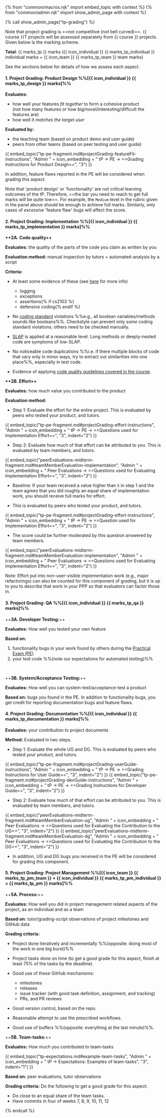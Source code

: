 {% from "common/macros.njk" import embed_topic with context %}
{% from "common/admin.njk" import show_admin_page with context %}

{% call show_admin_page("tp-grading") %}
<div id="main">

Note that project grading is ==not competitive (not bell curved)==.<span tags="m--cs2113 m--cs2103">
{{ course }}T projects will be assessed separately from {{ course }} projects.</span> Given below is the marking scheme.

****Total****: {{ marks_tp }} marks ({{ icon_individual }} {{ marks_tp_individual }} individual marks + {{ icon_team }} {{ marks_tp_team }} team marks)

See the sections below for details of how we assess each aspect.

<!-- -------------------------------------------------------------------------------------------------------------- -->
<div id="criteria-productDesign">

#### <div class="bg-warning text-dark p-1">1. Project Grading: Product Design %%[{{ icon_individual }} {{ marks_tp_design }} marks]%%</div>

**Evaluates:**
* how well your features _fit together_ to form a cohesive product<br>
  (not how many features or how big/novel/interesting/difficult the features are)
* how well it _matches the target user_

<div tags="m--cs2113 m--cs2103">

**Evaluated by:**
* the teaching team (based on product demo and user guide)
* peers from other teams (based on peer testing and user guide)

{{ embed_topic("tp-pe-fragment.md#projectGrading-featureFit-instructions", "Admin " + icon_embedding + " tP → PE → ==Grading Instructions for Product Design==", "3") }}
<p/>

In addition, feature flaws reported in the PE will be considered when grading this aspect.

<box tags="m--cs2113" type="tip">

Note that 'product design' or 'functionality' are not critical learning outcomes of the tP. Therefore, ==the bar you need to reach to get full marks will be quite low==. For example, the `Medium` level in the rubric given in the panel above should be enough to achieve full marks. Similarly, only cases of _excessive_ 'feature flaw' bugs will affect the score.
</box>

<box>
<include src="tp-grading-bugs-fragment.md#featureFlaws" />
</box>
</div>

</div>

<!-- -------------------------------------------------------------------------------------------------------------- -->
<div id="grading-implementation">

#### <div class="bg-warning text-dark p-1">2. Project Grading: Implementation %%[{{ icon_individual }} {{ marks_tp_implementation }} marks]%%</div>

**++2A. Code quality++**

**Evaluates:** the quality of the parts of the code you claim as written by you

**Evaluation method:** manual inspection by tutors + automated-analysis by a script

**Criteria:**

<span id="projectGrading-codeQuality-criteria">

* At least some evidence of these (see [here]({{baseUrl}}/se-book-adapted/chapters/errorHandling.html) for more info)
  * logging
  * exceptions
  * assertions{% if cs2103 %}
  * defensive coding{% endif %}

* No [coding standard]({{url_java_coding_standard}}) violations %%e.g., all boolean variables/methods sounds like booleans%%. Checkstyle can prevent only _some_ coding standard violations; others need to be checked manually.

* [SLAP]({{baseUrl}}/se-book-adapted/chapters/codeQuality.html#slap-hard) is applied at a reasonable level. Long methods or deeply-nested code are symptoms of low-SLAP.

* No noticeable code duplications %%i.e. if there multiple blocks of code that vary only in minor ways, try to extract out similarities into one place%%, especially in test code.

* Evidence of applying [code quality guidelines covered in the course](../book/codeQuality/).

</span>

**++2B. Effort++**

**Evaluates:** how much value you contributed to the product

**Evaluation method:**

<div tags="m--cs2103">

* Step 1: Evaluate the effort for the entire project. This is evaluated by peers who tested your product, and tutors.

{{ embed_topic("tp-pe-fragment.md#projectGrading-effort-instructions", "Admin " + icon_embedding + " tP → PE → ==Questions used for Implementation Effort==", "3", indent="2") }}

* Step 2: Evaluate how much of that effort can be attributed to you. This is evaluated by team members, and tutors.

{{ embed_topic("peerEvaluations-midterm-fragment.md#teamMemberEvaluation-implementation", "Admin " + icon_embedding + " Peer Evaluations → ==Questions used for Evaluating Implementation Effort==", "3", indent="2") }}

* Baseline: If your team received a value higher than `5` in step 1 and the team agrees that you did roughly an equal share of implementation work, you should receive full marks for effort.
</div>
<div tags="m--cs2113">

* This is evaluated by peers who tested your product, and tutors.

{{ embed_topic("tp-pe-fragment.md#projectGrading-effort-instructions", "Admin " + icon_embedding + " tP → PE → ==Question used for Implementation Effort==", "3", indent="2") }}

* The score could be further moderated by this question answered by team members.

{{ embed_topic("peerEvaluations-midterm-fragment.md#teamMemberEvaluation-implementation", "Admin " + icon_embedding + " Peer Evaluations → ==Questions used for Evaluating Implementation Effort==", "3", indent="2") }}

Note: Effort put into non-user-visible implementation work (e.g., major refactorings) can also be counted for this component of grading, but it is up to you to describe that work in your PPP so that evaluators can factor those in.

</div>

</div>
<!-- -------------------------------------------------------------------------------------------------------------- -->

#### <div class="bg-warning text-dark p-1">3. Project Grading: QA %%[{{ icon_individual }} {{ marks_tp_qa }} marks]%%</div>

<div tags="m--cs2113 m--cs2103">

++**3A. Developer Testing:**++

**Evaluates:** How well you tested your own feature

**Based on:**
1. functionality bugs in your work found by others during the [Practical Exam (PE)]({{baseUrl}}/admin/tp-pe.html#tp-practical-exam)
1. your test code %%(note <trigger trigger="click" for="modal:projectGradingQA-testingExpectations">our expectations for automated testing</trigger>)%%

<modal large header="Our expectations for automated testing in the project" id="modal:projectGradingQA-testingExpectations">
  <include src="tp-expectations.md#testing-expectations"/>
</modal>

<box>
<include src="tp-grading-bugs-fragment.md#functionalityBugs" />
</box>


++**3B. System/Acceptance Testing:**++

**Evaluates:** How well you can system-test/acceptance-test a product

**Based on:** bugs you found in the PE. In addition to functionality bugs, you get credit for reporting documentation bugs and feature flaws.

<box>
<include src="tp-grading-bugs-fragment.md#bugCalculationNotes" />
</box>
</div>

<!-- -------------------------------------------------------------------------------------------------------------- -->
<div id="criteria-documentation">

#### <div class="bg-warning text-dark p-1">4. Project Grading: Documentation %%[{{ icon_individual }} {{ marks_tp_documentation }} marks]%%</div>

<div tags="m--cs2113 m--cs2103">

**Evaluates:** your contribution to project documents

**Method:** Evaluated in two steps.

* Step 1: Evaluate the whole UG and DG. This is evaluated by peers who tested your product, and tutors.

{{ embed_topic("tp-pe-fragment.md#projectGrading-userGuide-instructions", "Admin " + icon_embedding + " tP → PE → ==Grading Instructions for User Guide==", "3", indent="2") }}
{{ embed_topic("tp-pe-fragment.md#projectGrading-devGuide-instructions", "Admin " + icon_embedding + " tP → PE → ==Grading Instructions for Developer Guide==", "3", indent="2") }}

* Step 2: Evaluate how much of that effort can be attributed to you. This is evaluated by team members, and tutors.

{{ embed_topic("peerEvaluations-midterm-fragment.md#teamMemberEvaluation-ug", "Admin " + icon_embedding + " Peer Evaluations → ==Questions used for Evaluating the Contribution to the UG==", "3", indent="2") }}
{{ embed_topic("peerEvaluations-midterm-fragment.md#teamMemberEvaluation-dg", "Admin " + icon_embedding + " Peer Evaluations → ==Questions used for Evaluating the Contribution to the DG==", "3", indent="2") }}

* In addition, UG and DG bugs you received in the PE will be considered for grading this component.

<div class="indented-level2">

<box>
<include src="tp-grading-bugs-fragment.md#ugBugs" />
</box>

<box>
<include src="tp-grading-bugs-fragment.md#dgBugs" />
</box>
</div>
</div>

</div>
<!-- -------------------------------------------------------------------------------------------------------------- -->

#### <div class="bg-warning text-dark p-1">5. Project Grading: Project Management %%[{{ icon_team }} {{ marks_tp_pm_team }} + {{ icon_individual }} {{ marks_tp_pm_individual }} = {{ marks_tp_pm }} marks]%%</div>

<div id="project-management-grading">

++**5A. Process:**++

**Evaluates:** How well you did in project management related aspects of the project, as an individual and as a team

**Based on:** tutor/grading-script observations of project milestones and GitHub data

**Grading criteria:**

* Project done iteratively and incrementally %%(opposite: doing most of the work in one big burst)%%

* Project tasks done on time (to get a good grade for this aspect, finish at least 75% of the tasks by the deadline).
* Good use of these GitHub mechanisms:
   * milestones
   * releases
   * issue tracker (with good task definition, assignment, and tracking)
   * PRs, and PR reviews
* Good version control, based on the repo.
* Reasonable attempt to use the prescribed workflows.
* Good use of buffers %%(opposite: everything at the last minute)%%.


++**5B. Team-tasks:**++

**Evaluates:** How much you contributed to team-tasks

{{ embed_topic("tp-expectations.md#example-team-tasks", "Admin " + icon_embedding + " tP → Expectations: Examples of team-tasks", "3", indent="1") }}

**Based on:** peer evaluations, tutor observations

**Grading criteria:** Do the following to get a good grade for this aspect:
* Do close to an equal share of the team tasks.
* Have commits in four of weeks 7, 8, 9, 10, 11, 12

</div>

</div>

{% endcall %}
